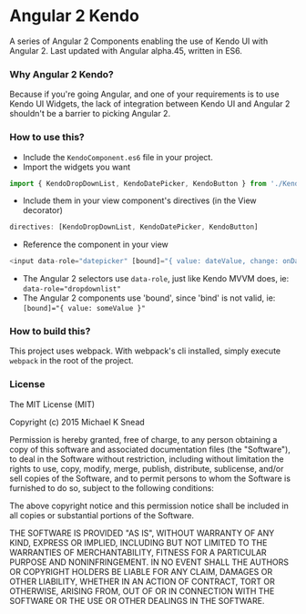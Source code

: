 # Angular 2 Kendo

A series of Angular 2 Components enabling the use of Kendo UI with Angular 2. Last updated with Angular alpha.45, written in ES6.

### Why Angular 2 Kendo?

Because if you're going Angular, and one of your requirements is to use Kendo UI Widgets, the lack of integration between Kendo UI and Angular 2 shouldn't be a barrier to picking Angular 2.

### How to use this?

* Include the ```KendoComponent.es6``` file in your project.
* Import the widgets you want
```javascript
import { KendoDropDownList, KendoDatePicker, KendoButton } from './KendoComponent.es6';
```
* Include them in your view component's directives (in the View decorator)
```javascript
directives: [KendoDropDownList, KendoDatePicker, KendoButton]
```
* Reference the component in your view
```javascript
<input data-role="datepicker" [bound]="{ value: dateValue, change: onDatePickerChange }" />
```
* The Angular 2 selectors use ```data-role```, just like Kendo MVVM does, ie: ```data-role="dropdownlist"```
* The Angular 2 components use 'bound', since 'bind' is not valid, ie: ```[bound]="{ value: someValue }"```

### How to build this?

This project uses webpack. With webpack's cli installed, simply execute ```webpack``` in the root of the project.

### License

The MIT License (MIT)

Copyright (c) 2015 Michael K Snead

Permission is hereby granted, free of charge, to any person obtaining a copy
of this software and associated documentation files (the "Software"), to deal
in the Software without restriction, including without limitation the rights
to use, copy, modify, merge, publish, distribute, sublicense, and/or sell
copies of the Software, and to permit persons to whom the Software is
furnished to do so, subject to the following conditions:

The above copyright notice and this permission notice shall be included in
all copies or substantial portions of the Software.

THE SOFTWARE IS PROVIDED "AS IS", WITHOUT WARRANTY OF ANY KIND, EXPRESS OR
IMPLIED, INCLUDING BUT NOT LIMITED TO THE WARRANTIES OF MERCHANTABILITY,
FITNESS FOR A PARTICULAR PURPOSE AND NONINFRINGEMENT. IN NO EVENT SHALL THE
AUTHORS OR COPYRIGHT HOLDERS BE LIABLE FOR ANY CLAIM, DAMAGES OR OTHER
LIABILITY, WHETHER IN AN ACTION OF CONTRACT, TORT OR OTHERWISE, ARISING FROM,
OUT OF OR IN CONNECTION WITH THE SOFTWARE OR THE USE OR OTHER DEALINGS IN
THE SOFTWARE.
